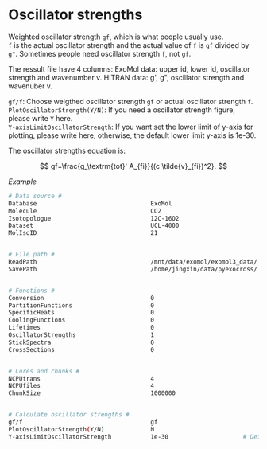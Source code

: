 # Oscillator strengths

Weighted oscillator strength ``gf``, which is what people usually use.  
``f`` is the actual oscillator strength and the actual value of ``f`` is ``gf`` divided by ``g"``.
Sometimes people need oscillator strength ``f``, not ``gf``. 

The ressult file have 4 columns: 
ExoMol data: upper id, lower id, oscillator strength and wavenumber v.
HITRAN data: g', g", oscillator strength and wavenuber v.

``gf/f``: Choose weigthed oscillator strength ``gf`` or actual oscillator strength ``f``. \
``PlotOscillatorStrength(Y/N)``: If you need a oscillator strength figure, please write ``Y`` here. \
``Y-axisLimitOscillatorStrength``: If you want set the lower limit of y-axis for plotting, please write here, otherwise, the default lower limit y-axis is 1e-30.

The oscillator strengths equation is:

$$
    gf=\frac{g_\textrm{tot}' A_{fi}}{(c \tilde{v}_{fi})^2}.
$$

*Example*

```bash
# Data source #
Database                                ExoMol
Molecule                                CO2
Isotopologue                            12C-16O2
Dataset                                 UCL-4000
MolIsoID                                21


# File path #
ReadPath                                /mnt/data/exomol/exomol3_data/
SavePath                                /home/jingxin/data/pyexocross/


# Functions #
Conversion                              0
PartitionFunctions                      0
SpecificHeats                           0
CoolingFunctions                        0
Lifetimes                               0
OscillatorStrengths                     1
StickSpectra                            0
CrossSections                           0


# Cores and chunks #
NCPUtrans                               4
NCPUfiles                               4
ChunkSize                               1000000


# Calculate oscillator strengths #
gf/f                                    gf
PlotOscillatorStrength(Y/N)             N    
Y-axisLimitOscillatorStrength           1e-30                     # Default value is 1e-30
```
